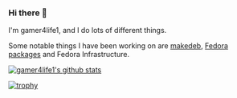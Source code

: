 ### Hi there 👋

I'm gamer4life1, and I do lots of different things.

Some notable things I have been working on are [makedeb](https://github.com/makedeb), [Fedora packages](https://pagure.io/user/leo) and Fedora Infrastructure.

[![gamer4life1's github stats](https://github-readme-stats.vercel.app/api?username=gamer4life1)](https://github.com/anuraghazra/github-readme-stats)

[![trophy](https://github-profile-trophy.vercel.app/?username=gamer4life1)](https://github.com/ryo-ma/github-profile-trophy)


